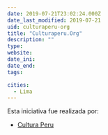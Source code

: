 ```yaml
---
date: 2019-07-21T23:02:24.000Z
date_last_modified: 2019-07-21
uid: culturaperu-org
title: "Culturaperu.Org"
description: ""
type: 
website: 
date_ini: 
date_end: 
tags:

cities: 
  - Lima
---
```


Esta iniciativa fue realizada por:

- [Cultura Peru](/organizaciones/cultura-peru)
